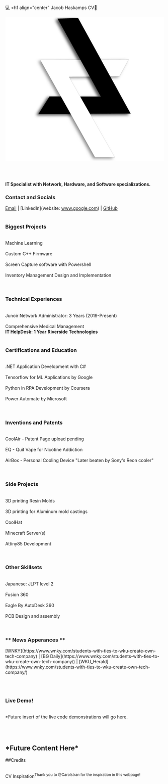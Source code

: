 💻 <h1 align="center" Jacob Haskamps CV🔨</h1>

![TestImage](https://github.com/Run4Evers/Curriculum-Vitae/blob/gh-pages/BioTek%20Logo%202.0%20(1).png)


<br><br>

<b> IT Specialist with Network, Hardware, and Software specializations. </b>

<h3>Contact and Socials</h3>   

[Email](mailto:ejakehaskamp@gmail.com) | [LinkedIn](website: www.google.com) | [GitHub](www.google.com)
<br><br>  

<h3>Biggest Projects</h3>
  <br>Machine Learning  </br>
  <br>Custom C++ Firmware  </br>
  <br>Screen Capture software with Powershell </br>
  <br>Inventory Management Design and Implementation  </br>
<br><br>  

<h3>Technical Experiences</h3>
  <br>Junoir Network Administrator: 3 Years (2019-Present) </br>
  <br>Comprehensive Medical Management</br>
  <b>IT HelpDesk: 1 Year</b>
  <b>Riverside Technologies</b>
<br><br>  

<h3>Certifications and Education</h3>
  <br>.NET Application Development with C# </br>
 <br> Tensorflow for ML Applications by Google  </br>
  <br>Python in RPA Development by Coursera </br>
  <br>Power Automate by Microsoft </br>
<br><br>  

<h3>Inventions and Patents</h3>
  <br>CoolAir - Patent Page upload pending </br>
  <br>EQ - Quit Vape for Nicotine Addiction </br>
 <br> AirBox - Personal Cooling Device "Later beaten by Sony's Reon cooler"  </br>
 <br><br>
 
<h3>Side Projects</h3>
 <br>3D printing Resin Molds  </br>
 <br>3D printing for Aluminum mold castings </br>
 <br>CoolHat </br>
 <br>Minecraft Server(s) </br>
 <br>Attiny85 Development</br>
<br><br>  

<h3>Other Skillsets</h3>
  <br>Japanese: JLPT level 2  </br>
  <br> Fusion 360  </br>
  <br>Eagle By AutoDesk 360  </br>
  <br>PCB Design and assembly  </br>
<br><br>  

<h3>** News Apperances **</h3>
[WNKY](https://www.wnky.com/students-with-ties-to-wku-create-own-tech-company) | [BG Daily](https://www.wnky.com/students-with-ties-to-wku-create-own-tech-company/) | [WKU_Herald](https://www.wnky.com/students-with-ties-to-wku-create-own-tech-company/)
                                                                               
<br><br>    
<h3>Live Demo!</h3>
<br>*Future insert of the live code demonstrations will go here.  </br>

<br><br>
<h2> *Future Content Here* </h2>
    
<p1>##Credits </p>
  <br>CV Inspiration<sup>Thank you to @Carolstran for the inspiration in this webpage!</sup> </br>
<br><br>
